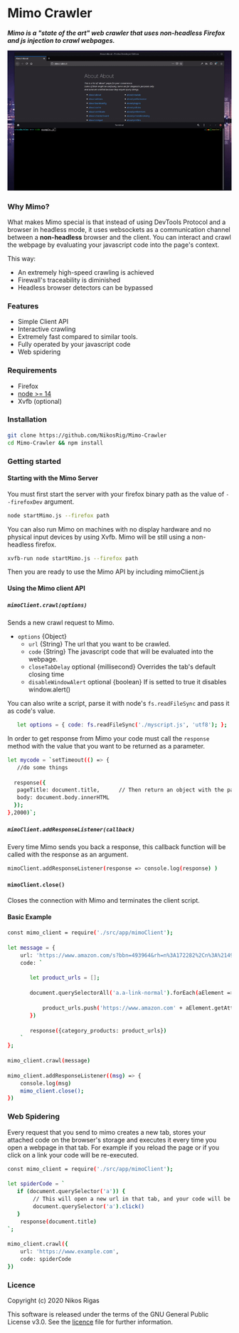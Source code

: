 # Mimo Crawler
***Mimo is a "state of the art" web crawler that uses non-headless Firefox and js injection to crawl webpages.***

![demo](example.gif)

### Why Mimo?
What makes Mimo special is that instead of using DevTools Protocol and a browser in headless mode,
it uses websockets as a communication channel between a **non-headless** browser and the client.
You can interact and crawl the webpage by evaluating your javascript code into the page's context.


This way: 
* An extremely high-speed crawling is achieved
* Firewall's traceability is diminished
* Headless browser detectors can be bypassed

### Features
* Simple Client API
* Interactive crawling
* Extremely fast compared to similar tools. 
* Fully operated by your javascript code
* Web spidering
 
### Requirements
* Firefox
* [node >= 14](https://nodejs.org/en/download/)
* Xvfb (optional)

### Installation

```bash
git clone https://github.com/NikosRig/Mimo-Crawler
cd Mimo-Crawler && npm install
```

### Getting started


#### Starting with the Mimo Server
 
 You must first start the server with your firefox binary path as the value of  ```--firefoxDev``` argument.

```bash
node startMimo.js --firefox path
```
You can also run Mimo on machines with no display hardware and no physical input devices
by using Xvfb. Mimo will be still using a non-headless firefox.
```bash
xvfb-run node startMimo.js --firefox path
```

Then you are ready to use the Mimo API by including mimoClient.js

#### Using the Mimo client API
   
   
##### `mimoClient.crawl(options)`
   Sends a new crawl request to Mimo.
- `options` {Object}
  - `url` {String} The url that you want to be crawled.
  - `code` {String} The javascript code that will be evaluated into the webpage.
  - `closeTabDelay` optional {millisecond} Overrides the tab's default closing time
  - `disableWindowAlert` optional {boolean} If is setted to true it disables window.alert()
    
 You can also write a script, parse it with node's `fs.readFileSync` and pass it as code's value.
```bash
   let options = { code: fs.readFileSync('./myscript.js', 'utf8'); };
 ```
   
In order to get response from Mimo your code must call the `response` method
with the value that you want to be returned as a parameter.
```bash
let mycode = `setTimeout(() => {
   //do some things
   
  response({
   pageTitle: document.title,      // Then return an object with the pagetitle and the body.
   body: document.body.innerHTML
  }); 
},2000)`;
```
 
##### `mimoClient.addResponseListener(callback)`
 Every time Mimo sends you back a response, this callback function will be called
 with the response as an argument.
 
```bash
mimoClient.addResponseListener(response => console.log(response) )
```

#### `mimoClient.close()`
Closes the connection with Mimo and terminates the client script.

#### Basic Example

```bash
const mimo_client = require('./src/app/mimoClient');

let message = {
    url: 'https://www.amazon.com/s?bbn=493964&rh=n%3A172282%2Cn%3A%21493964%2Cn%3A281407%2Cp_n_shipping_option-bin%3A3242350011&dc&fst=as%3Aoff&pf_rd_i=16225009011&pf_rd_m=ATVPDKIKX0DER&pf_rd_p=82d03e2f-30e3-48bf-a811-d3d2a6628949&pf_rd_r=MF600JK13S83FRSH3667&pf_rd_s=merchandised-search-4&pf_rd_t=101&qid=1486423355&rnid=493964&ref=s9_acss_bw_cts_AEElectr_T1_w',
    code: `
   
       let product_urls = [];
       
       document.querySelectorAll('a.a-link-normal').forEach(aElement => {
       
           product_urls.push('https://www.amazon.com' + aElement.getAttribute('href'))
       })
            
       response({category_products: product_urls})
    `
};

mimo_client.crawl(message)

mimo_client.addResponseListener((msg) => {
    console.log(msg)
    mimo_client.close();
})

```


### Web Spidering
Every request that you send to mimo creates a new tab, 
stores your attached code on the browser's storage and executes it every time you open a webpage in that tab.
For example if you reload the page or if you click on a link your code will be re-executed. 

```bash
const mimo_client = require('./src/app/mimoClient');

let spiderCode = `
   if (document.querySelector('a')) {
        // This will open a new url in that tab, and your code will be re-executed
        document.querySelector('a').click()
   }
    response(document.title)
`;

mimo_client.crawl({
    url: 'https://www.example.com',
    code: spiderCode
})

```

### Licence

Copyright (c) 2020 Nikos Rigas

This software is released under the terms of the GNU General Public License v3.0.
See the [licence](https://github.com/NikosRig/Mimo-Crawler/blob/master/LICENCE) file for further information.










